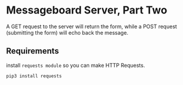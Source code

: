 # Messageboard Server, Part Two

A GET request to the server will return the form, while a POST
request (submitting the form) will echo back the message.

## Requirements
install `requests module` so you can make HTTP Requests.

`pip3 install requests`